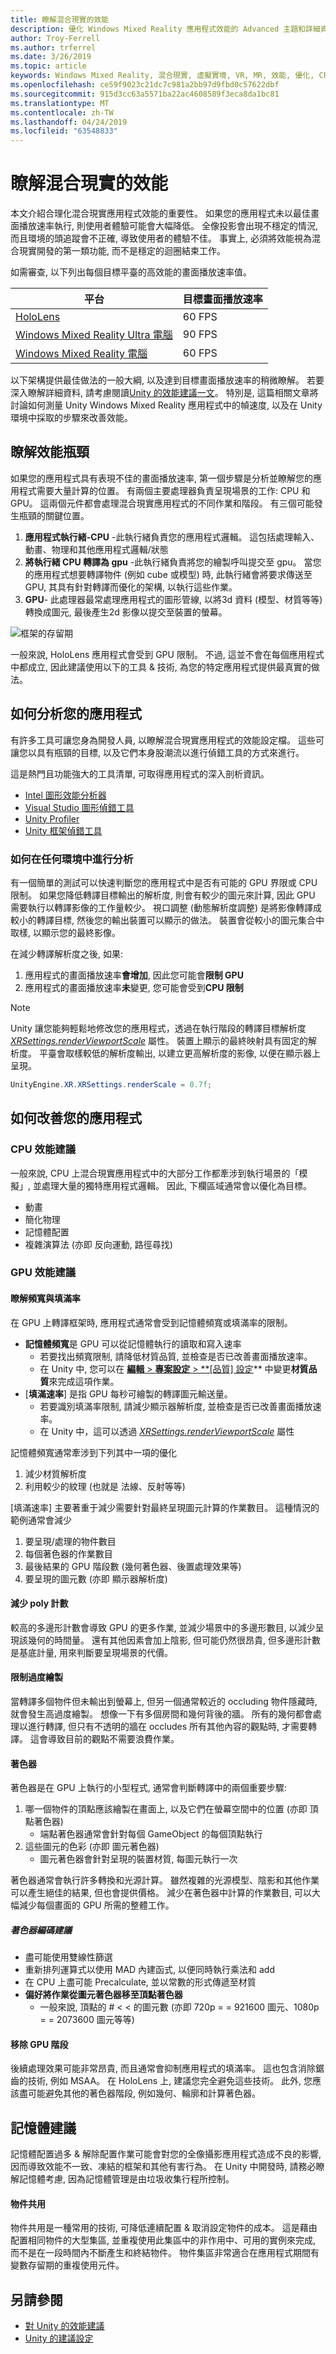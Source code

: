```yaml
---
title: 瞭解混合現實的效能
description: 優化 Windows Mixed Reality 應用程式效能的 Advanced 主題和詳細資料
author: Troy-Ferrell
ms.author: trferrel
ms.date: 3/26/2019
ms.topic: article
keywords: Windows Mixed Reality, 混合現實, 虛擬實境, VR, MR, 效能, 優化, CPU, GPU
ms.openlocfilehash: ce59f9023c21dc7c981a2bb97d9fbd0c57622dbf
ms.sourcegitcommit: 915d3cc63a5571ba22ac4608589f3eca8da1bc81
ms.translationtype: MT
ms.contentlocale: zh-TW
ms.lasthandoff: 04/24/2019
ms.locfileid: "63548833"
---
```

# <a name="understanding-performance-for-mixed-reality"></a>瞭解混合現實的效能

本文介紹合理化混合現實應用程式效能的重要性。  如果您的應用程式未以最佳畫面播放速率執行, 則使用者體驗可能會大幅降低。 全像投影會出現不穩定的情況, 而且環境的頭追蹤會不正確, 導致使用者的體驗不佳。 事實上, 必須將效能視為混合現實開發的第一類功能, 而不是穩定的迴圈結束工作。

如需審查, 以下列出每個目標平臺的高效能的畫面播放速率值。

| 平台 | 目標畫面播放速率 |
|----------|-------------------|
| [HoloLens](hololens-hardware-details.md) | 60 FPS |
| [Windows Mixed Reality Ultra 電腦](immersive-headset-hardware-details.md) | 90 FPS |
| [Windows Mixed Reality 電腦](immersive-headset-hardware-details.md) | 60 FPS |

以下架構提供最佳做法的一般大綱, 以及達到目標畫面播放速率的稍微瞭解。 若要深入瞭解詳細資料, 請考慮閱讀[Unity 的效能建議一文](performance-recommendations-for-unity.md)。 特別是, 這篇相關文章將討論如何測量 Unity Windows Mixed Reality 應用程式中的幀速度, 以及在 Unity 環境中採取的步驟來改善效能。

## <a name="understanding-performance-bottlenecks"></a>瞭解效能瓶頸

如果您的應用程式具有表現不佳的畫面播放速率, 第一個步驟是分析並瞭解您的應用程式需要大量計算的位置。 有兩個主要處理器負責呈現場景的工作: CPU 和 GPU。 這兩個元件都會處理混合現實應用程式的不同作業和階段。 有三個可能發生瓶頸的關鍵位置。 

1. **應用程式執行緒-CPU** -此執行緒負責您的應用程式邏輯。 這包括處理輸入、動畫、物理和其他應用程式邏輯/狀態
2. **將執行緒 CPU 轉譯為 gpu** -此執行緒負責將您的繪製呼叫提交至 gpu。 當您的應用程式想要轉譯物件 (例如 cube 或模型) 時, 此執行緒會將要求傳送至 GPU, 其具有針對轉譯而優化的架構, 以執行這些作業。
3. **GPU**- 
   此處理器最常處理應用程式的圖形管線, 以將3d 資料 (模型、材質等等) 轉換成圖元, 最後產生2d 影像以提交至裝置的螢幕。

![框架的存留期](images/lifetime-of-a-frame.png)

一般來說, HoloLens 應用程式會受到 GPU 限制。 不過, 這並不會在每個應用程式中都成立, 因此建議使用以下的工具 & 技術, 為您的特定應用程式提供最真實的做法。

## <a name="how-to-analyze-your-application"></a>如何分析您的應用程式

有許多工具可讓您身為開發人員, 以瞭解混合現實應用程式的效能設定檔。 這些可讓您以具有瓶頸的目標, 以及它們本身股潮流以進行偵錯工具的方式來進行。

這是熱門且功能強大的工具清單, 可取得應用程式的深入剖析資訊。
- [Intel 圖形效能分析器](https://software.intel.com/gpa)
- [Visual Studio 圖形偵錯工具](https://docs.microsoft.com/visualstudio/debugger/graphics/visual-studio-graphics-diagnostics?view=vs-2017)
- [Unity Profiler](https://docs.unity3d.com/Manual/Profiler.html)
- [Unity 框架偵錯工具](https://docs.unity3d.com/Manual/FrameDebugger.html)

### <a name="how-to-profile-in-any-environment"></a>如何在任何環境中進行分析

有一個簡單的測試可以快速判斷您的應用程式中是否有可能的 GPU 界限或 CPU 限制。 如果您降低轉譯目標輸出的解析度, 則會有較少的圖元來計算, 因此 GPU 需要執行以轉譯影像的工作量較少。 視口調整 (動態解析度調整) 是將影像轉譯成較小的轉譯目標, 然後您的輸出裝置可以顯示的做法。 裝置會從較小的圖元集合中取樣, 以顯示您的最終影像。

在減少轉譯解析度之後, 如果:
1) 應用程式的畫面播放速率**會增加**, 因此您可能會**限制 GPU**
1) 應用程式的畫面播放速率**未**變更, 您可能會受到**CPU 限制**

>[!NOTE]
>Unity 讓您能夠輕鬆地修改您的應用程式，透過在執行階段的轉譯目標解析度 *[XRSettings.renderViewportScale](https://docs.unity3d.com/ScriptReference/XR.XRSettings-renderViewportScale.html)* 屬性。 裝置上顯示的最終映射具有固定的解析度。 平臺會取樣較低的解析度輸出, 以建立更高解析度的影像, 以便在顯示器上呈現。 
>
>```CS
>UnityEngine.XR.XRSettings.renderScale = 0.7f;
>```

## <a name="how-to-improve-your-application"></a>如何改善您的應用程式

### <a name="cpu-performance-recommendations"></a>CPU 效能建議

一般來說, CPU 上混合現實應用程式中的大部分工作都牽涉到執行場景的「模擬」, 並處理大量的獨特應用程式邏輯。 因此, 下欄區域通常會以優化為目標。

- 動畫
- 簡化物理
- 記憶體配置
- 複雜演算法 (亦即 反向運動, 路徑尋找)

### <a name="gpu-performance-recommendations"></a>GPU 效能建議

#### <a name="understanding-bandwidth-vs-fill-rate"></a>瞭解頻寬與填滿率
在 GPU 上轉譯框架時, 應用程式通常會受到記憶體頻寬或填滿率的限制。

- **記憶體頻寬**是 GPU 可以從記憶體執行的讀取和寫入速率
    - 若要找出頻寬限制, 請降低材質品質, 並檢查是否已改善畫面播放速率。
    - 在 Unity 中, 您可以在 [ **編輯** > **專案設定** >  **[品質] 設定](https://docs.unity3d.com/Manual/class-QualitySettings.html)** 中變更**材質品質**來完成這項作業。
- [**填滿速率**] 是指 GPU 每秒可繪製的轉譯圖元輸送量。
    - 若要識別填滿率限制, 請減少顯示器解析度, 並檢查是否已改善畫面播放速率。 
    - 在 Unity 中，這可以透過 *[XRSettings.renderViewportScale](https://docs.unity3d.com/ScriptReference/XR.XRSettings-renderViewportScale.html)* 屬性

記憶體頻寬通常牽涉到下列其中一項的優化
1) 減少材質解析度
2) 利用較少的紋理 (也就是 法線、反射等等)

[填滿速率] 主要著重于減少需要針對最終呈現圖元計算的作業數目。 這種情況的範例通常會減少
1) 要呈現/處理的物件數目
2) 每個著色器的作業數目
3) 最後結果的 GPU 階段數 (幾何著色器、後置處理效果等)
4) 要呈現的圖元數 (亦即 顯示器解析度)

#### <a name="reduce-poly-count"></a>減少 poly 計數
較高的多邊形計數會導致 GPU 的更多作業, 並減少場景中的多邊形數目, 以減少呈現該幾何的時間量。 還有其他因素會加上陰影, 但可能仍然很昂貴, 但多邊形計數是基底計量, 用來判斷要呈現場景的代價。

#### <a name="limit-overdraw"></a>限制過度繪製

當轉譯多個物件但未輸出到螢幕上, 但另一個通常較近的 occluding 物件隱藏時, 就會發生高過度繪製。 想像一下有多個房間和幾何背後的牆。 所有的幾何都會處理以進行轉譯, 但只有不透明的牆在 occludes 所有其他內容的觀點時, 才需要轉譯。 這會導致目前的觀點不需要浪費作業。

#### <a name="shaders"></a>著色器

著色器是在 GPU 上執行的小型程式, 通常會判斷轉譯中的兩個重要步驟:
1) 哪一個物件的頂點應該繪製在畫面上, 以及它們在螢幕空間中的位置 (亦即 頂點著色器)
    - 端點著色器通常會針對每個 GameObject 的每個頂點執行
2) 這些圖元的色彩 (亦即 圖元著色器)
    - 圖元著色器會針對呈現的裝置材質, 每圖元執行一次

著色器通常會執行許多轉換和光源計算。 雖然複雜的光源模型、陰影和其他作業可以產生絕佳的結果, 但也會提供價格。 減少在著色器中計算的作業數目, 可以大幅減少每個畫面的 GPU 所需的整體工作。

##### <a name="shader-coding-recommendations"></a>著色器編碼建議

- 盡可能使用雙線性篩選
- 重新排列運算式以使用 MAD 內建函式, 以便同時執行乘法和 add
- 在 CPU 上盡可能 Precalculate, 並以常數的形式傳遞至材質
- **偏好將作業從圖元著色器移至頂點著色器**
    - 一般來說, 頂點的 # < < 的圖元數 (亦即 720p = = 921600 圖元、1080p = = 2073600 圖元等等)

#### <a name="remove-gpu-stages"></a>移除 GPU 階段
後續處理效果可能非常昂貴, 而且通常會抑制應用程式的填滿率。 這也包含消除鋸齒的技術, 例如 MSAA。 在 HoloLens 上, 建議您完全避免這些技術。 此外, 您應該盡可能避免其他的著色器階段, 例如幾何、輪廓和計算著色器。

## <a name="memory-recommendations"></a>記憶體建議
記憶體配置過多 & 解除配置作業可能會對您的全像攝影應用程式造成不良的影響, 因而導致效能不一致、凍結的框架和其他有害行為。 在 Unity 中開發時, 請務必瞭解記憶體考慮, 因為記憶體管理是由垃圾收集行程所控制。

#### <a name="object-pooling"></a>物件共用

物件共用是一種常用的技術, 可降低連續配置 & 取消設定物件的成本。 這是藉由配置相同物件的大型集區, 並重複使用此集區中的非作用中、可用的實例來完成, 而不是在一段時間內不斷產生和終結物件。 物件集區非常適合在應用程式期間有變數存留期的重複使用元件。

## <a name="see-also"></a>另請參閱
- [對 Unity 的效能建議](performance-recommendations-for-unity.md)
- [Unity 的建議設定](recommended-settings-for-unity.md)
